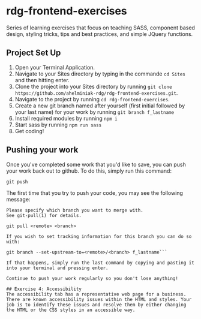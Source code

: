 # rdg-frontend-exercises
Series of learning exercises that focus on teaching SASS, component based design, styling tricks, tips and best practices, and simple JQuery functions.

## Project Set Up
1. Open your Terminal Application.
2. Navigate to your Sites directory by typing in the commande `cd Sites` and then hitting enter.
3. Clone the project into your Sites directory by running `git clone https://github.com/ahelminiak-rdg/rdg-frontend-exercises.git`.
4. Navigate to the project by running `cd rdg-frontend-exercises`.
5. Create a new git branch named after yourself (first initial followed by your last name) for your work by running `git branch f_lastname`
6. Install required modules by running `npm i`
7. Start sass by running `npm run sass`
8. Get coding!

## Pushing your work
Once you've completed some work that you'd like to save, you can push your work back out to github. To do this, simply run this command:

`git push`

The first time that you try to push your code, you may see the following message:

```There is no tracking information for the current branch.
Please specify which branch you want to merge with.
See git-pull(1) for details.

git pull <remote> <branch>

If you wish to set tracking information for this branch you can do so with:

git branch --set-upstream-to=<remote>/<branch> f_lastname```

If that happens, simply run the last command by copying and pasting it into your terminal and pressing enter.

Continue to push your work regularly so you don't lose anything!

## Exercise 4: Accessibility
The accessibility tab has a representative web page for a business. There are known accessibility issues within the HTML and styles. Your job is to identify these issues and resolve them by either changing the HTML or the CSS styles in an accessible way.
